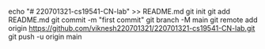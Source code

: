 echo "# 220701321-cs19541-CN-lab" >> README.md
git init
git add README.md
git commit -m "first commit"
git branch -M main
git remote add origin https://github.com/viknesh220701321/220701321-cs19541-CN-lab.git
git push -u origin main
